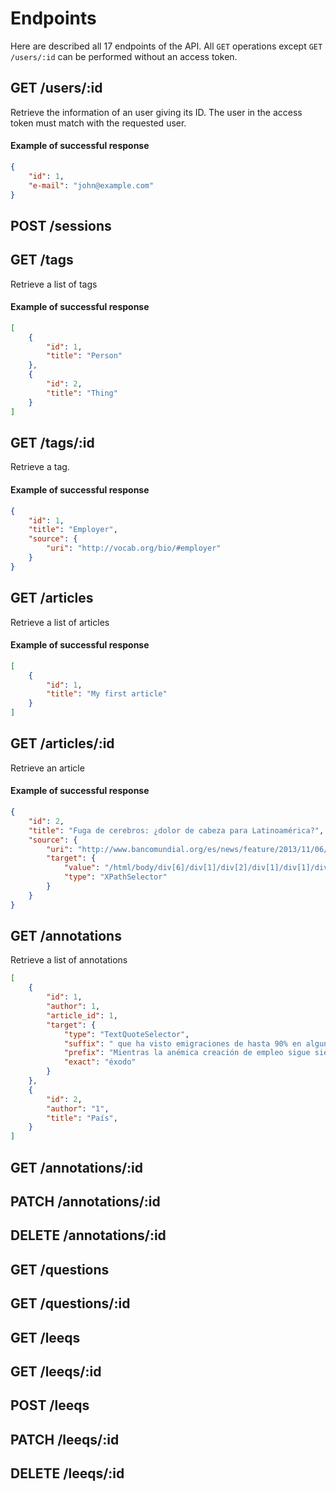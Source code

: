 # Endpoints

Here are described all 17 endpoints of the API. All `GET` operations except `GET /users/:id` can be performed without an access token.

## GET /users/:id

Retrieve the information of an user giving its ID. The user in the access token must match with the requested user.

#### Example of successful response

```json
{
    "id": 1,
    "e-mail": "john@example.com"
}
```

## POST /sessions
## GET /tags

Retrieve a list of tags

#### Example of successful response

```json
[
    {
        "id": 1,
        "title": "Person"
    },
    {
        "id": 2,
        "title": "Thing"
    }
]
```

## GET /tags/:id

Retrieve a tag.

#### Example of successful response

```json
{
    "id": 1,
    "title": "Employer",
    "source": {
        "uri": "http://vocab.org/bio/#employer"
    }
}
```

## GET /articles

Retrieve a list of articles

#### Example of successful response

```json
[
    {
        "id": 1,
        "title": "My first article"
    }
]
```

## GET /articles/:id

Retrieve an article

#### Example of successful response

```json
{
    "id": 2,
    "title": "Fuga de cerebros: ¿dolor de cabeza para Latinoamérica?",
    "source": {
        "uri": "http://www.bancomundial.org/es/news/feature/2013/11/06/fuga-cerebros-latinoamerica",
        "target": {
            "value": "/html/body/div[6]/div[1]/div[2]/div[1]/div[1]/div/div/div/div[2]/div[1]/div/div/div/div/div[3]/section/div",
            "type": "XPathSelector"
        }
    }
}
```

## GET /annotations

Retrieve a list of annotations

```json
[
    {
        "id": 1,
        "author": 1,
        "article_id": 1,
        "target": {
            "type": "TextQuoteSelector",
            "suffix": " que ha visto emigraciones de hasta 90% en algunos países del Caribe.",
            "prefix": "Mientras la anémica creación de empleo sigue siendo el Talón de Aquiles de la recuperación económica en EE.UU y Europa, muchos profesionales latinoamericanos ven mejores oportunidades en esas tierras, en un ",
            "exact": "éxodo"
        }
    },
    {
        "id": 2,
        "author": "1",
        "title": "País",
    }
]
```

## GET /annotations/:id
## PATCH /annotations/:id
## DELETE /annotations/:id
## GET /questions
## GET /questions/:id
## GET /leeqs
## GET /leeqs/:id
## POST /leeqs
## PATCH /leeqs/:id
## DELETE /leeqs/:id
